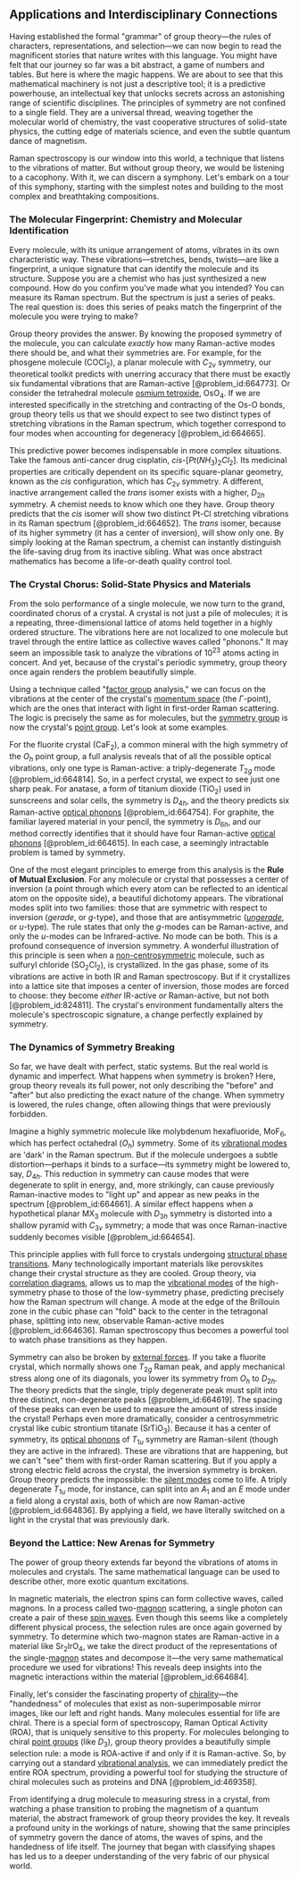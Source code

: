 ## Applications and Interdisciplinary Connections

Having established the formal "grammar" of group theory—the rules of characters, representations, and selection—we can now begin to read the magnificent stories that nature writes with this language. You might have felt that our journey so far was a bit abstract, a game of numbers and tables. But here is where the magic happens. We are about to see that this mathematical machinery is not just a descriptive tool; it is a predictive powerhouse, an intellectual key that unlocks secrets across an astonishing range of scientific disciplines. The principles of symmetry are not confined to a single field. They are a universal thread, weaving together the molecular world of chemistry, the vast cooperative structures of solid-state physics, the cutting edge of materials science, and even the subtle quantum dance of magnetism.

Raman spectroscopy is our window into this world, a technique that listens to the vibrations of matter. But without group theory, we would be listening to a cacophony. With it, we can discern a symphony. Let's embark on a tour of this symphony, starting with the simplest notes and building to the most complex and breathtaking compositions.

### The Molecular Fingerprint: Chemistry and Molecular Identification

Every molecule, with its unique arrangement of atoms, vibrates in its own characteristic way. These vibrations—stretches, bends, twists—are like a fingerprint, a unique signature that can identify the molecule and its structure. Suppose you are a chemist who has just synthesized a new compound. How do you confirm you've made what you intended? You can measure its Raman spectrum. But the spectrum is just a series of peaks. The real question is: does this series of peaks match the fingerprint of the molecule you were trying to make?

Group theory provides the answer. By knowing the proposed symmetry of the molecule, you can calculate *exactly* how many Raman-active modes there should be, and what their symmetries are. For example, for the phosgene molecule ($\text{COCl}_2$), a planar molecule with $C_{2v}$ symmetry, our theoretical toolkit predicts with unerring accuracy that there must be exactly six fundamental vibrations that are Raman-active [@problem_id:664773]. Or consider the tetrahedral molecule [osmium tetroxide](@article_id:200745), $\text{OsO}_4$. If we are interested specifically in the stretching and contracting of the Os-O bonds, group theory tells us that we should expect to see two distinct types of stretching vibrations in the Raman spectrum, which together correspond to four modes when accounting for degeneracy [@problem_id:664665].

This predictive power becomes indispensable in more complex situations. Take the famous anti-cancer drug cisplatin, $cis\text{-}[Pt(NH_3)_2Cl_2]$. Its medicinal properties are critically dependent on its specific square-planar geometry, known as the *cis* configuration, which has $C_{2v}$ symmetry. A different, inactive arrangement called the *trans* isomer exists with a higher, $D_{2h}$ symmetry. A chemist needs to know which one they have. Group theory predicts that the *cis* isomer will show two distinct Pt-Cl stretching vibrations in its Raman spectrum [@problem_id:664652]. The *trans* isomer, because of its higher symmetry (it has a center of inversion), will show only one. By simply looking at the Raman spectrum, a chemist can instantly distinguish the life-saving drug from its inactive sibling. What was once abstract mathematics has become a life-or-death quality control tool.

### The Crystal Chorus: Solid-State Physics and Materials

From the solo performance of a single molecule, we now turn to the grand, coordinated chorus of a crystal. A crystal is not just a pile of molecules; it is a repeating, three-dimensional lattice of atoms held together in a highly ordered structure. The vibrations here are not localized to one molecule but travel through the entire lattice as collective waves called "phonons." It may seem an impossible task to analyze the vibrations of $10^{23}$ atoms acting in concert. And yet, because of the crystal's periodic symmetry, group theory once again renders the problem beautifully simple.

Using a technique called "[factor group](@article_id:152481) analysis," we can focus on the vibrations at the center of the crystal's [momentum space](@article_id:148442) (the $\Gamma$-point), which are the ones that interact with light in first-order Raman scattering. The logic is precisely the same as for molecules, but the [symmetry group](@article_id:138068) is now the crystal's [point group](@article_id:144508). Let's look at some examples.

For the fluorite crystal ($\text{CaF}_2$), a common mineral with the high symmetry of the $O_h$ point group, a full analysis reveals that of all the possible optical vibrations, only one type is Raman-active: a triply-degenerate $T_{2g}$ mode [@problem_id:664814]. So, in a perfect crystal, we expect to see just one sharp peak. For anatase, a form of titanium dioxide ($\text{TiO}_2$) used in sunscreens and solar cells, the symmetry is $D_{4h}$, and the theory predicts six Raman-active [optical phonons](@article_id:136499) [@problem_id:664754]. For graphite, the familiar layered material in your pencil, the symmetry is $D_{6h}$, and our method correctly identifies that it should have four Raman-active [optical phonons](@article_id:136499) [@problem_id:664615]. In each case, a seemingly intractable problem is tamed by symmetry.

One of the most elegant principles to emerge from this analysis is the **Rule of Mutual Exclusion**. For any molecule or crystal that possesses a center of inversion (a point through which every atom can be reflected to an identical atom on the opposite side), a beautiful dichotomy appears. The vibrational modes split into two families: those that are symmetric with respect to inversion (*gerade*, or $g$-type), and those that are antisymmetric (*[ungerade](@article_id:147471)*, or $u$-type). The rule states that only the $g$-modes can be Raman-active, and only the $u$-modes can be Infrared-active. No mode can be both. This is a profound consequence of inversion symmetry. A wonderful illustration of this principle is seen when a [non-centrosymmetric](@article_id:156994) molecule, such as sulfuryl chloride ($\text{SO}_2\text{Cl}_2$), is crystallized. In the gas phase, some of its vibrations are active in both IR and Raman spectroscopy. But if it crystallizes into a lattice site that imposes a center of inversion, those modes are forced to choose: they become *either* IR-active *or* Raman-active, but not both [@problem_id:824811]. The crystal's environment fundamentally alters the molecule's spectroscopic signature, a change perfectly explained by symmetry.

### The Dynamics of Symmetry Breaking

So far, we have dealt with perfect, static systems. But the real world is dynamic and imperfect. What happens when symmetry is broken? Here, group theory reveals its full power, not only describing the "before" and "after" but also predicting the exact nature of the change. When symmetry is lowered, the rules change, often allowing things that were previously forbidden.

Imagine a highly symmetric molecule like molybdenum hexafluoride, $\text{MoF}_6$, which has perfect octahedral ($O_h$) symmetry. Some of its [vibrational modes](@article_id:137394) are 'dark' in the Raman spectrum. But if the molecule undergoes a subtle distortion—perhaps it binds to a surface—its symmetry might be lowered to, say, $D_{4h}$. This reduction in symmetry can cause modes that were degenerate to split in energy, and, more strikingly, can cause previously Raman-inactive modes to "light up" and appear as new peaks in the spectrum [@problem_id:664661]. A similar effect happens when a hypothetical planar $\text{MX}_3$ molecule with $D_{3h}$ symmetry is distorted into a shallow pyramid with $C_{3v}$ symmetry; a mode that was once Raman-inactive suddenly becomes visible [@problem_id:664654].

This principle applies with full force to crystals undergoing [structural phase transitions](@article_id:200560). Many technologically important materials like perovskites change their crystal structure as they are cooled. Group theory, via [correlation diagrams](@article_id:185489), allows us to map the [vibrational modes](@article_id:137394) of the high-symmetry phase to those of the low-symmetry phase, predicting precisely how the Raman spectrum will change. A mode at the edge of the Brillouin zone in the cubic phase can "fold" back to the center in the tetragonal phase, splitting into new, observable Raman-active modes [@problem_id:664636]. Raman spectroscopy thus becomes a powerful tool to watch phase transitions as they happen.

Symmetry can also be broken by [external forces](@article_id:185989). If you take a fluorite crystal, which normally shows one $T_{2g}$ Raman peak, and apply mechanical stress along one of its diagonals, you lower its symmetry from $O_h$ to $D_{2h}$. The theory predicts that the single, triply degenerate peak must split into three distinct, non-degenerate peaks [@problem_id:664619]. The spacing of these peaks can even be used to measure the amount of stress inside the crystal! Perhaps even more dramatically, consider a centrosymmetric crystal like cubic strontium titanate ($\text{SrTiO}_3$). Because it has a center of symmetry, its [optical phonons](@article_id:136499) of $T_{1u}$ symmetry are Raman-silent (though they are active in the infrared). These are vibrations that are happening, but we can't "see" them with first-order Raman scattering. But if you apply a strong electric field across the crystal, the inversion symmetry is broken. Group theory predicts the impossible: the [silent modes](@article_id:141367) come to life. A triply degenerate $T_{1u}$ mode, for instance, can split into an $A_1$ and an $E$ mode under a field along a crystal axis, both of which are now Raman-active [@problem_id:664836]. By applying a field, we have literally switched on a light in the crystal that was previously dark.

### Beyond the Lattice: New Arenas for Symmetry

The power of group theory extends far beyond the vibrations of atoms in molecules and crystals. The same mathematical language can be used to describe other, more exotic quantum excitations.

In magnetic materials, the electron spins can form collective waves, called magnons. In a process called two-[magnon](@article_id:143777) scattering, a single photon can create a pair of these [spin waves](@article_id:141995). Even though this seems like a completely different physical process, the selection rules are once again governed by symmetry. To determine which two-magnon states are Raman-active in a material like $\text{Sr}_2\text{IrO}_4$, we take the direct product of the representations of the single-[magnon](@article_id:143777) states and decompose it—the very same mathematical procedure we used for vibrations! This reveals deep insights into the magnetic interactions within the material [@problem_id:664684].

Finally, let's consider the fascinating property of [chirality](@article_id:143611)—the "handedness" of molecules that exist as non-superimposable mirror images, like our left and right hands. Many molecules essential for life are chiral. There is a special form of spectroscopy, Raman Optical Activity (ROA), that is uniquely sensitive to this property. For molecules belonging to chiral [point groups](@article_id:141962) (like $D_3$), group theory provides a beautifully simple selection rule: a mode is ROA-active if and only if it is Raman-active. So, by carrying out a standard [vibrational analysis](@article_id:145772), we can immediately predict the entire ROA spectrum, providing a powerful tool for studying the structure of chiral molecules such as proteins and DNA [@problem_id:469358].

From identifying a drug molecule to measuring stress in a crystal, from watching a phase transition to probing the magnetism of a quantum material, the abstract framework of group theory provides the key. It reveals a profound unity in the workings of nature, showing that the same principles of symmetry govern the dance of atoms, the waves of spins, and the handedness of life itself. The journey that began with classifying shapes has led us to a deeper understanding of the very fabric of our physical world.